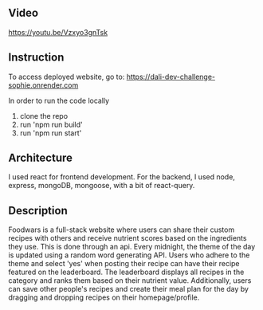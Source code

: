 ## Video
https://youtu.be/Vzxyo3gnTsk

## Instruction
To access deployed website, go to: https://dali-dev-challenge-sophie.onrender.com

In order to run the code locally
1. clone the repo
2. run 'npm run build'
3. run 'npm run start'

## Architecture
I used react for frontend development. For the backend, I used node, express, mongoDB, mongoose, with a bit of react-query.

## Description
Foodwars is a full-stack website where users can share their custom recipes with others and receive nutrient scores based on the ingredients they use. This is done through an api.
Every midnight, the theme of the day is updated using a random word generating API.
Users who adhere to the theme and select 'yes' when posting their recipe can have their recipe featured on the leaderboard. The leaderboard displays all recipes in the category and ranks them based on their nutrient value.
Additionally, users can save other people's recipes and create their meal plan for the day by dragging and dropping recipes on their homepage/profile.
